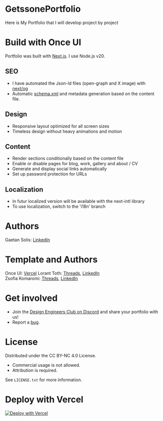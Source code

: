 # GetssonePortfolio

Here is My Portfolio that I will develop project by project

# **Build with Once UI**

Portfolio was built with [Next.js](https://nextjs.org). I use Node.js v20.

## **SEO**

- I have automated the Json-ld files (open-graph and X image) with [next/og](https://nextjs.org/docs/app/api-reference/file-conventions/metadata/opengraph-image)
- Automatic [schema.xml](https://nextjs.org/docs/app/api-reference/file-conventions/metadata/sitemap) and metadata generation based on the content file.

## **Design**

- Responsive layout optimized for all screen sizes
- Timeless design without heavy animations and motion

## **Content**

- Render sections conditionally based on the content file
- Enable or disable pages for blog, work, gallery and about / CV
- Generate and display social links automatically
- Set up password protection for URLs

## **Localization**

- In futur localized version will be available with the next-intl library
- To use localization, switch to the 'i18n' branch

# **Authors**

Gaetan Solis: [LinkedIn](https://www.linkedin.com/in/gaetan-solis/)

# **Template and Authors**

Once UI: [Vercel](https://vercel.com/templates/next.js/magic-portfolio-for-next-js)
Lorant Toth: [Threads](https://www.threads.net/@lorant.one), [LinkedIn](https://www.linkedin.com/in/tothlorant/)  
Zsofia Komaromi: [Threads](https://www.threads.net/@zsofia_kom), [LinkedIn](https://www.linkedin.com/in/zsofiakomaromi/)

# **Get involved**

- Join the [Design Engineers Club on Discord](https://discord.com/invite/5EyAQ4eNdS) and share your portfolio with us!
- Report a [bug](https://github.com/once-ui-system/magic-portfolio/issues/new?labels=bug&template=bug_report.md).

# **License**

Distributed under the CC BY-NC 4.0 License.

- Commercial usage is not allowed.
- Attribution is required.

See `LICENSE.txt` for more information.

# **Deploy with Vercel**

[![Deploy with Vercel](https://vercel.com/button)](https://vercel.com/new/clone?repository-url=https%3A%2F%2Fgithub.com%2Fonce-ui-system%2Fmagic-portfolio&project-name=portfolio&repository-name=portfolio&redirect-url=https%3A%2F%2Fgithub.com%2Fonce-ui-system%2Fmagic-portfolio&demo-title=Magic%20Portfolio&demo-description=Showcase%20your%20designers%20or%20developer%20portfolio&demo-url=https%3A%2F%2Fdemo.magic-portfolio.com&demo-image=%2F%2Fraw.githubusercontent.com%2Fonce-ui-system%2Fmagic-portfolio%2Fmain%2Fpublic%2Fimages%2Fcover.webp)
